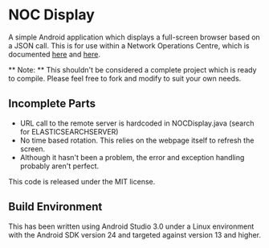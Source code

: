 NOC Display
==========

A simple Android application which displays a full-screen browser based on a JSON call. This is for use within a Network Operations Centre, which is documented [here](http://www.conetix.com.au/blog/conetix-network-operations-centre-build-part-1) and [here](http://www.conetix.com.au/blog/conetix-network-operations-centre-build-part-2).


** Note: ** This shouldn't be considered a complete project which is ready to compile. Please feel free to fork and modify to suit your own needs.

## Incomplete Parts

* URL call to the remote server is hardcoded in NOCDisplay.java (search for ELASTICSEARCHSERVER)
* No time based rotation. This relies on the webpage itself to refresh the screen.
* Although it hasn't been a problem, the error and exception handling probably aren't perfect.

This code is released under the MIT license.

## Build Environment

This has been written using Android Studio 3.0 under a Linux environment with the Android SDK version 24 and targeted against version 13 and higher.
